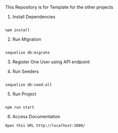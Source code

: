 This Repository is for Template for the other projects

1. Install Dependencies

```

npm install

```

2. Run Migration

```

sequelize db:migrate

```

3. Register One User using API endpoint

4. Run Seeders

```

sequelize db:seed:all

```

5. Run Project

```

npm run start

```

6. Access Documentation

```
Open this URL http://localhost:3000/
```
